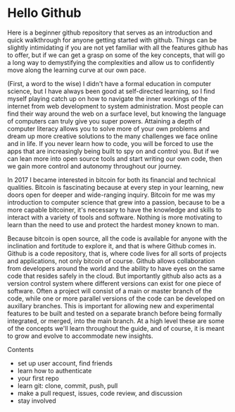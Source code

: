 # Hello Github 

Here is a beginner github repository that serves as an introduction and quick walkthrough for anyone getting started with github. Things can be slightly intimidating if you are not yet familiar with all the features github has to offer, but if we can get a grasp on some of the key concepts, that will go a long way to demystifying the complexities and allow us to confidently move along the learning curve at our own pace.

(First, a word to the wise)
I didn't have a formal education in computer science, but I have always been good at self-directed learning, so I find myself playing catch up on how to navigate the inner workings of the internet from web development to system administration. Most people can find their way around the web on a surface level, but knowing the language of computers can truly give you super powers. Attaining a depth of computer literacy allows you to solve more of your own problems and dream up more creative solutions to the many challenges we face online and in life. If you never learn how to code, you will be forced to use the apps that are increasingly being built to spy on and control you. But if we can lean more into open source tools and start writing our own code, then we gain more control and autonomy throughout our journey.

In 2017 I became interested in bitcoin for both its financial and technical qualities. Bitcoin is fascinating because at every step in your learning, new doors open for deeper and wide-ranging inquiry. Bitcoin for me was my introduction to computer science that grew into a passion, because to be a more capable bitcoiner, it's necessary to have the knowledge and skills to interact with a variety of tools and software. Nothing is more motivating to learn than the need to use and protect the hardest money known to man.

Because bitcoin is open source, all the code is available for anyone with the inclination and fortitude to explore it, and that is where Github comes in. Github is a code repository, that is, where code lives for all sorts of projects and applications, not only bitcoin of course. Github allows collaboration from developers around the world and the ability to have eyes on the same code that resides safely in the cloud. But importantly github also acts as a version control system where different versions can exist for one piece of software. Often a project will consist of a main or master branch of the code, while one or more parallel versions of the code can be developed on auxillary branches. This is important for allowing new and experimental features to be built and tested on a separate branch before being formally integrated, or merged, into the main branch. At a high level these are some of the concepts we'll learn throughout the guide, and of course, it is meant to grow and evolve to accommodate new insights.


Contents
- set up user account, find friends
- learn how to authenticate
- your first repo
- learn git: clone, commit, push, pull
- make a pull request, issues, code review, and discussion
- stay involved
